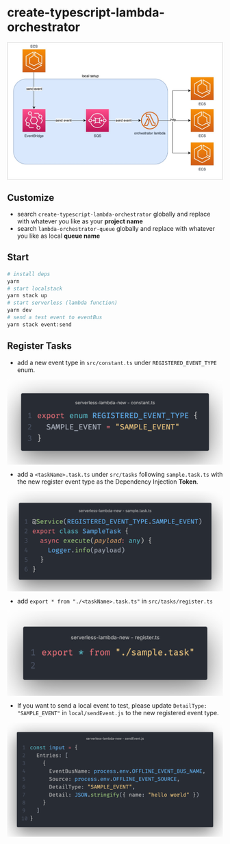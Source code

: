
# create-typescript-lambda-orchestrator
<p align="center"><img style="display: block; width: 600px; margin: 0 auto;" src=img/2022-08-20-11-42-49.png alt="no image found"></p>


## Customize
- search `create-typescript-lambda-orchestrator` globally and replace with whatever you like as your **project name**
- search `lambda-orchestrator-queue` globally and replace with whatever you like as local **queue name**


## Start
```sh
# install deps
yarn
# start localstack
yarn stack up
# start serverless (lambda function)
yarn dev
# send a test event to eventBus
yarn stack event:send
```

## Register Tasks
- add a new event type in `src/constant.ts` under `REGISTERED_EVENT_TYPE` enum.

<p align="center"><img style="display: block; width: 600px; margin: 0 auto;" src=img/2022-08-20-11-17-20.png alt="no image found"></p>

- add a `<taskName>.task.ts` under `src/tasks` following `sample.task.ts` with the new register event type as the Dependency Injection **Token**.
<p align="center"><img style="display: block; width: 600px; margin: 0 auto;" src=img/2022-08-20-11-17-50.png alt="no image found"></p>

- add `export * from "./<taskName>.task.ts"` in `src/tasks/register.ts`
<p align="center"><img style="display: block; width: 600px; margin: 0 auto;" src=img/2022-08-20-11-18-30.png alt="no image found"></p>

- If you want to send a local event to test, please update `DetailType: "SAMPLE_EVENT"` in `local/sendEvent.js` to the new registered event type.
<p align="center"><img style="display: block; width: 600px; margin: 0 auto;" src=img/2022-08-20-11-19-16.png alt="no image found"></p>